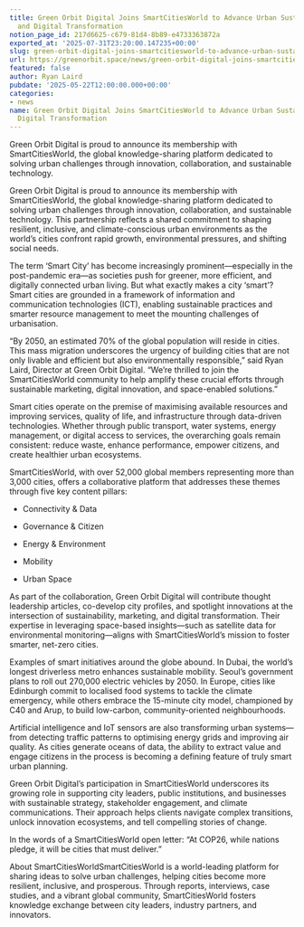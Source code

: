 ```yaml
---
title: Green Orbit Digital Joins SmartCitiesWorld to Advance Urban Sustainability
  and Digital Transformation
notion_page_id: 217d6625-c679-81d4-8b89-e4733363872a
exported_at: '2025-07-31T23:20:00.147235+00:00'
slug: green-orbit-digital-joins-smartcitiesworld-to-advance-urban-sustainability-and-digital-transformation
url: https://greenorbit.space/news/green-orbit-digital-joins-smartcitiesworld-to-advance-urban-sustainability-and-digital-transformation/
featured: false
author: Ryan Laird
pubdate: '2025-05-22T12:00:00.000+00:00'
categories:
- news
name: Green Orbit Digital Joins SmartCitiesWorld to Advance Urban Sustainability and
  Digital Transformation
---
```


Green Orbit Digital is proud to announce its membership with SmartCitiesWorld, the global knowledge-sharing platform dedicated to solving urban challenges through innovation, collaboration, and sustainable technology. 

Green Orbit Digital is proud to announce its membership with SmartCitiesWorld, the global knowledge-sharing platform dedicated to solving urban challenges through innovation, collaboration, and sustainable technology. This partnership reflects a shared commitment to shaping resilient, inclusive, and climate-conscious urban environments as the world’s cities confront rapid growth, environmental pressures, and shifting social needs.

The term ‘Smart City’ has become increasingly prominent—especially in the post-pandemic era—as societies push for greener, more efficient, and digitally connected urban living. But what exactly makes a city ‘smart’? Smart cities are grounded in a framework of information and communication technologies (ICT), enabling sustainable practices and smarter resource management to meet the mounting challenges of urbanisation.

> 
“By 2050, an estimated 70% of the global population will reside in cities. This mass migration underscores the urgency of building cities that are not only livable and efficient but also environmentally responsible,” said Ryan Laird, Director at Green Orbit Digital. “We’re thrilled to join the SmartCitiesWorld community to help amplify these crucial efforts through sustainable marketing, digital innovation, and space-enabled solutions.”


Smart cities operate on the premise of maximising available resources and improving services, quality of life, and infrastructure through data-driven technologies. Whether through public transport, water systems, energy management, or digital access to services, the overarching goals remain consistent: reduce waste, enhance performance, empower citizens, and create healthier urban ecosystems.

SmartCitiesWorld, with over 52,000 global members representing more than 3,000 cities, offers a collaborative platform that addresses these themes through five key content pillars:

- Connectivity & Data

- Governance & Citizen

- Energy & Environment

- Mobility

- Urban Space

As part of the collaboration, Green Orbit Digital will contribute thought leadership articles, co-develop city profiles, and spotlight innovations at the intersection of sustainability, marketing, and digital transformation. Their expertise in leveraging space-based insights—such as satellite data for environmental monitoring—aligns with SmartCitiesWorld’s mission to foster smarter, net-zero cities.

Examples of smart initiatives around the globe abound. In Dubai, the world’s longest driverless metro enhances sustainable mobility. Seoul’s government plans to roll out 270,000 electric vehicles by 2050. In Europe, cities like Edinburgh commit to localised food systems to tackle the climate emergency, while others embrace the 15-minute city model, championed by C40 and Arup, to build low-carbon, community-oriented neighbourhoods.

Artificial intelligence and IoT sensors are also transforming urban systems—from detecting traffic patterns to optimising energy grids and improving air quality. As cities generate oceans of data, the ability to extract value and engage citizens in the process is becoming a defining feature of truly smart urban planning.

Green Orbit Digital’s participation in SmartCitiesWorld underscores its growing role in supporting city leaders, public institutions, and businesses with sustainable strategy, stakeholder engagement, and climate communications. Their approach helps clients navigate complex transitions, unlock innovation ecosystems, and tell compelling stories of change.

In the words of a SmartCitiesWorld open letter: “At COP26, while nations pledge, it will be cities that must deliver.”

About SmartCitiesWorldSmartCitiesWorld is a world-leading platform for sharing ideas to solve urban challenges, helping cities become more resilient, inclusive, and prosperous. Through reports, interviews, case studies, and a vibrant global community, SmartCitiesWorld fosters knowledge exchange between city leaders, industry partners, and innovators.